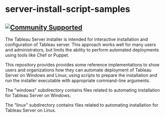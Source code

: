# server-install-script-samples
[![Community Supported](https://img.shields.io/badge/Support%20Level-Community%20Supported-457387.svg)](https://www.tableau.com/support-levels-it-and-developer-tools)
----

The Tableau Server installer is intended for interactive installation and configuration of Tableau server. This approach works well for many users and administrators, but limits the ability to perform automated deployments using tools like Chef or Puppet.

This repository provides provides some reference implementations to show users and organizations how they can automate deployment of Tableau Server on Windows and Linux, using scripts to prepare the installation and run the installer executable with appropriate command-line arguments.

The "windows" subdirectory contains files related to automating installation for Tableau Server on Windows.

The "linux" subdirectory contains files related to automating installation for Tableau Server on Linux.
